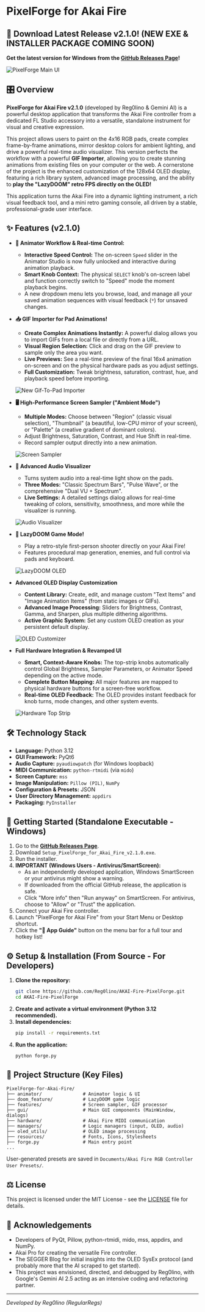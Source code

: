 # PixelForge for Akai Fire

## 🚀 Download Latest Release v2.1.0! (NEW EXE & INSTALLER PACKAGE COMING SOON)

**Get the latest version for Windows from the [GitHub Releases Page](https://github.com/Reg0lino/AKAI-Fire-PixelForge/releases/latest)!**

![PixelForge Main UI](https://raw.githubusercontent.com/Reg0lino/AKAI-Fire-PixelForge/refs/heads/main/images/full.png)

## 🎛️ Overview

**PixelForge for Akai Fire v2.1.0** (developed by Reg0lino & Gemini AI) is a powerful desktop application that transforms the Akai Fire controller from a dedicated FL Studio accessory into a versatile, standalone instrument for visual and creative expression.

This project allows users to paint on the 4x16 RGB pads, create complex frame-by-frame animations, mirror desktop colors for ambient lighting, and drive a powerful real-time audio visualizer. This version perfects the workflow with a powerful **GIF Importer**, allowing you to create stunning animations from existing files on your computer or the web. A cornerstone of the project is the enhanced customization of the 128x64 OLED display, featuring a rich library system, advanced image processing, and the ability to **play the "LazyDOOM" retro FPS directly on the OLED!**

This application turns the Akai Fire into a dynamic lighting instrument, a rich visual feedback tool, and a mini retro gaming console, all driven by a stable, professional-grade user interface.

## ✨ Features (v2.1.0)

*   **🎨 Animator Workflow & Real-time Control:**
    *   **Interactive Speed Control:** The on-screen `Speed` slider in the Animator Studio is now fully unlocked and interactive during animation playback.
    *   **Smart Knob Context:** The physical `SELECT` knob's on-screen label and function correctly switch to "Speed" mode the moment playback begins.
    *   A new dropdown menu lets you browse, load, and manage all your saved animation sequences with visual feedback (`*`) for unsaved changes.

*   **📥 GIF Importer for Pad Animations!**
    *   **Create Complex Animations Instantly:** A powerful dialog allows you to import GIFs from a local file or directly from a URL.
    *   **Visual Region Selection:** Click and drag on the GIF preview to sample only the area you want.
    *   **Live Previews:** See a real-time preview of the final 16x4 animation on-screen and on the physical hardware pads as you adjust settings.
    *   **Full Customization:** Tweak brightness, saturation, contrast, hue, and playback speed before importing.

    ![New Gif-To-Pad Importer](https://raw.githubusercontent.com/Reg0lino/AKAI-Fire-PixelForge/refs/heads/main/images/gif_importer.png)

*   **🖥️ High-Performance Screen Sampler ("Ambient Mode")**
    *   **Multiple Modes:** Choose between "Region" (classic visual selection), "Thumbnail" (a beautiful, low-CPU mirror of your screen), or "Palette" (a creative gradient of dominant colors).
    *   Adjust Brightness, Saturation, Contrast, and Hue Shift in real-time.
    *   Record sampler output directly into a new animation.

    ![Screen Sampler](https://raw.githubusercontent.com/Reg0lino/AKAI-Fire-PixelForge/refs/heads/main/images/sample.png)

*   **🎵 Advanced Audio Visualizer**
    *   Turns system audio into a real-time light show on the pads.
    *   **Three Modes:** "Classic Spectrum Bars", "Pulse Wave", or the comprehensive "Dual VU + Spectrum".
    *   **Live Settings:** A detailed settings dialog allows for real-time tweaking of colors, sensitivity, smoothness, and more while the visualizer is running.

    ![Audio Visualizer](https://raw.githubusercontent.com/Reg0lino/AKAI-Fire-PixelForge/refs/heads/main/images/audiovis.png)

*   **👹 LazyDOOM Game Mode!**
    *   Play a retro-style first-person shooter directly on your Akai Fire!
    *   Features procedural map generation, enemies, and full control via pads and keyboard.

    ![LazyDOOM OLED](https://raw.githubusercontent.com/Reg0lino/AKAI-Fire-PixelForge/refs/heads/main/images/doomoled.png)

*   **Advanced OLED Display Customization**
    *   **Content Library:** Create, edit, and manage custom "Text Items" and "Image Animation Items" (from static images or GIFs).
    *   **Advanced Image Processing:** Sliders for Brightness, Contrast, Gamma, and Sharpen, plus multiple dithering algorithms.
    *   **Active Graphic System:** Set any custom OLED creation as your persistent default display.

    ![OLED Customizer](https://raw.githubusercontent.com/Reg0lino/AKAI-Fire-PixelForge/refs/heads/main/images/oled.png)

*   **Full Hardware Integration & Revamped UI**
    *   **Smart, Context-Aware Knobs:** The top-strip knobs automatically control Global Brightness, Sampler Parameters, or Animator Speed depending on the active mode.
    *   **Complete Button Mapping:** All major features are mapped to physical hardware buttons for a screen-free workflow.
    *   **Real-time OLED Feedback:** The OLED provides instant feedback for knob turns, mode changes, and other system events.

    ![Hardware Top Strip](https://raw.githubusercontent.com/Reg0lino/AKAI-Fire-PixelForge/refs/heads/main/images/toprow.png)

## 🛠️ Technology Stack

*   **Language:** Python 3.12
*   **GUI Framework:** PyQt6
*   **Audio Capture:** `pyaudiowpatch` (for Windows loopback)
*   **MIDI Communication:** `python-rtmidi` (via `mido`)
*   **Screen Capture:** `mss`
*   **Image Manipulation:** `Pillow (PIL)`, `NumPy`
*   **Configuration & Presets:** JSON
*   **User Directory Management:** `appdirs`
*   **Packaging:** `PyInstaller`

## 🚀 Getting Started (Standalone Executable - Windows)

1.  Go to the [**GitHub Releases Page**](https://github.com/Reg0lino/AKAI-Fire-PixelForge/releases/latest).
2.  Download `Setup_PixelForge_for_Akai_Fire_v2.1.0.exe`.
3.  Run the installer.
4.  **IMPORTANT (Windows Users - Antivirus/SmartScreen):**
    *   As an independently developed application, Windows SmartScreen or your antivirus might show a warning.
    *   If downloaded from the official GitHub release, the application is safe.
    *   Click "More info" then "Run anyway" on SmartScreen. For antivirus, choose to "Allow" or "Trust" the application.
5.  Connect your Akai Fire controller.
6.  Launch "PixelForge for Akai Fire" from your Start Menu or Desktop shortcut.
7.  Click the **"🚀 App Guide"** button on the menu bar for a full tour and hotkey list!

## ⚙️ Setup & Installation (From Source - For Developers)

1.  **Clone the repository:**
    ```bash
    git clone https://github.com/Reg0lino/AKAI-Fire-PixelForge.git
    cd AKAI-Fire-PixelForge
    ```
2.  **Create and activate a virtual environment (Python 3.12 recommended).**
3.  **Install dependencies:**
    ```bash
    pip install -r requirements.txt
    ```
4.  **Run the application:**
    ```bash
    python forge.py
    ```

## 📂 Project Structure (Key Files)
```
PixelForge-for-Akai-Fire/
├── animator/               # Animator logic & UI
├── doom_feature/           # LazyDOOM game logic
├── features/               # Screen sampler, GIF processor
├── gui/                    # Main GUI components (MainWindow, dialogs)
├── hardware/               # Akai Fire MIDI communication
├── managers/               # Logic managers (input, OLED, audio)
├── oled_utils/             # OLED image processing
├── resources/              # Fonts, Icons, Stylesheets
├── forge.py                # Main entry point
...
```
User-generated presets are saved in `Documents/Akai Fire RGB Controller User Presets/`.

## ⚖️ License

This project is licensed under the MIT License - see the [LICENSE](LICENSE) file for details.

## 🙏 Acknowledgements

*   Developers of PyQt, Pillow, python-rtmidi, mido, mss, appdirs, and NumPy.
*   Akai Pro for creating the versatile Fire controller.
*   The SEGGER Blog for initial insights into the OLED SysEx protocol (and probably more that the AI scraped to get started).
*   This project was envisioned, directed, and debugged by Reg0lino, with Google's Gemini AI 2.5 acting as an intensive coding and refactoring partner.

---
*Developed by Reg0lino (RegularRegs)*
